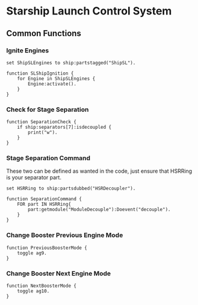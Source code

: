 # Starship Launch Control System
## Common Functions
### Ignite Engines
```
set ShipSLEngines to ship:partstagged("ShipSL").

function SLShipIgnition {
    for Engine in ShipSLEngines {
        Engine:activate().
    }
}
```
### Check for Stage Separation
```
function SeparationCheck {
    if ship:separators[7]:isdecoupled {
        print("w").
    }
}
```
### Stage Separation Command
These two can be defined as wanted in the code, just
ensure that HSRRing is your separator part.
```
set HSRRing to ship:partsdubbed("HSRDecoupler").

function SeparationCommand {
    FOR part IN HSRRing{
        part:getmodule("ModuleDecouple"):Doevent("decouple").
    }
}
```
### Change Booster Previous Engine Mode
```
function PreviousBoosterMode {
    toggle ag9.
}
```
### Change Booster Next Engine Mode
```
function NextBoosterMode {
    toggle ag10.
}
```
